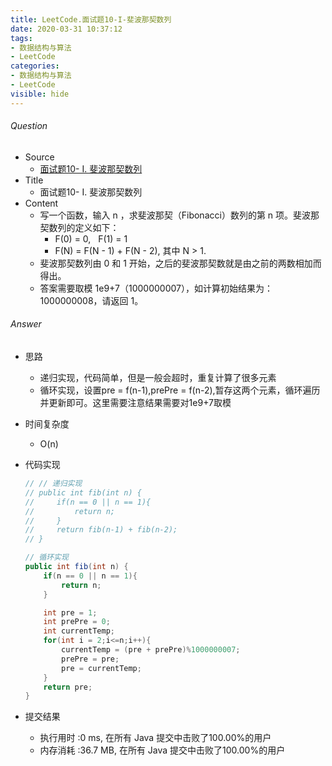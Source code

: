 ```yaml
---
title: LeetCode.面试题10-I-斐波那契数列
date: 2020-03-31 10:37:12
tags:
- 数据结构与算法
- LeetCode
categories:
- 数据结构与算法
- LeetCode
visible: hide
---
```

###### Question
- Source
	- [面试题10- I. 斐波那契数列](https://leetcode-cn.com/problems/fei-bo-na-qi-shu-lie-lcof/) 
- Title
	- 面试题10- I. 斐波那契数列 
- Content
	- 写一个函数，输入 n ，求斐波那契（Fibonacci）数列的第 n 项。斐波那契数列的定义如下：
		- F(0) = 0,   F(1) = 1
		- F(N) = F(N - 1) + F(N - 2), 其中 N > 1.
	- 斐波那契数列由 0 和 1 开始，之后的斐波那契数就是由之前的两数相加而得出。
	- 答案需要取模 1e9+7（1000000007），如计算初始结果为：1000000008，请返回 1。

<!--more-->

###### Answer
- 思路
	- 递归实现，代码简单，但是一般会超时，重复计算了很多元素
	- 循环实现，设置pre = f(n-1),prePre = f(n-2),暂存这两个元素，循环遍历并更新即可。这里需要注意结果需要对1e9+7取模 
- 时间复杂度
	- O(n) 	
- 代码实现

	```Java
	// // 递归实现
    // public int fib(int n) {
    //     if(n == 0 || n == 1){
    //         return n;
    //     }
    //     return fib(n-1) + fib(n-2);
    // }

    // 循环实现
    public int fib(int n) {
        if(n == 0 || n == 1){
            return n;
        }

        int pre = 1;
        int prePre = 0;
        int currentTemp;
        for(int i = 2;i<=n;i++){
            currentTemp = (pre + prePre)%1000000007;
            prePre = pre;
            pre = currentTemp;
        }
        return pre;
    }
	```
- 提交结果
	- 执行用时 :0 ms, 在所有 Java 提交中击败了100.00%的用户
	- 内存消耗 :36.7 MB, 在所有 Java 提交中击败了100.00%的用户
